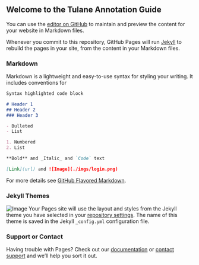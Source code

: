 ## Welcome to the Tulane Annotation Guide

You can use the [editor on GitHub](https://github.com/TranslationalBiophotonics/annotation-guide/edit/master/index.md) to maintain and preview the content for your website in Markdown files.

Whenever you commit to this repository, GitHub Pages will run [Jekyll](https://jekyllrb.com/) to rebuild the pages in your site, from the content in your Markdown files.

### Markdown

Markdown is a lightweight and easy-to-use syntax for styling your writing. It includes conventions for

```markdown
Syntax highlighted code block

# Header 1
## Header 2
### Header 3

- Bulleted
- List

1. Numbered
2. List

**Bold** and _Italic_ and `Code` text

[Link](url) and ![Image](./imgs/login.png)
```

For more details see [GitHub Flavored Markdown](https://guides.github.com/features/mastering-markdown/).

### Jekyll Themes
![Image](./imgs/login.png)
Your Pages site will use the layout and styles from the Jekyll theme you have selected in your [repository settings](https://github.com/TranslationalBiophotonics/annotation-guide/settings). The name of this theme is saved in the Jekyll `_config.yml` configuration file.

### Support or Contact

Having trouble with Pages? Check out our [documentation](https://help.github.com/categories/github-pages-basics/) or [contact support](https://github.com/contact) and we’ll help you sort it out.
